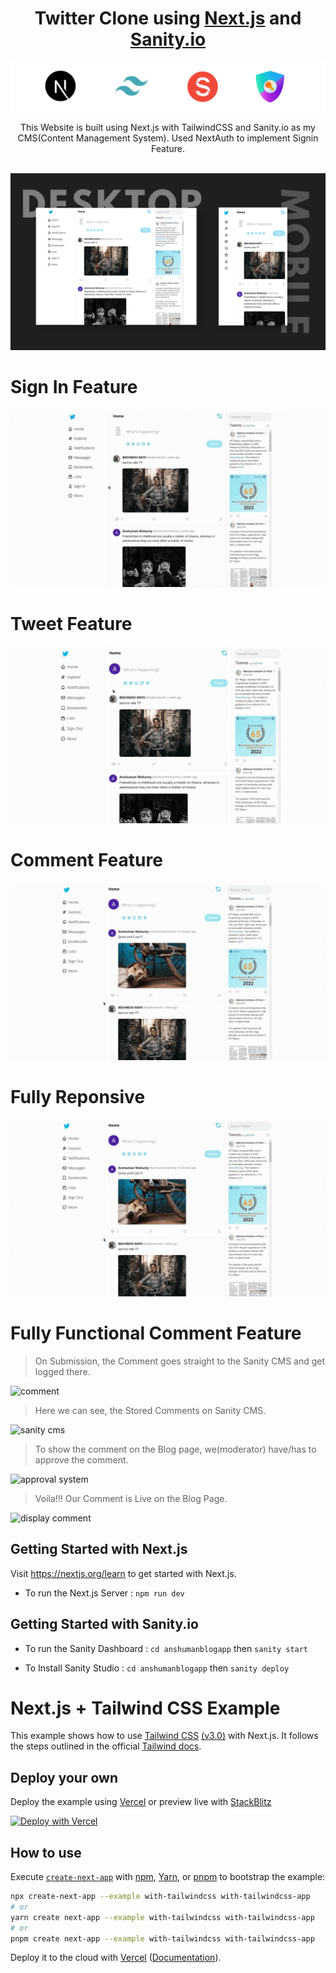 <p align="center">
  <a>
    <h1 align="center">Twitter Clone using <a href="https://nextjs.org/">Next.js</a> and <a href="https://www.sanity.io/">Sanity.io</a></h1>
  </a>
</p>

![project info banner](screenshots/banners.png)

<p align="center">
This Website is built using Next.js with TailwindCSS and Sanity.io as my CMS(Content Management System). Used NextAuth to implement Signin Feature.</br></br>
</p>

![responsive](screenshots/responsive.png)

# Sign In Feature

![Sign In Feature](screenshots/signin.gif)

# Tweet Feature

![Tweet](screenshots/tweet.gif)

# Comment Feature

![Comment](screenshots/comment.gif)

# Fully Reponsive 

![Responsive](screenshots/comment.gif)

# Fully Functional Comment Feature
>On Submission, the Comment goes straight to the Sanity CMS and get logged there.
> 
![comment](github_img/img2.png)

>Here we can see, the Stored Comments on Sanity CMS. 
> 
![sanity cms](github_img/img3.png)

>To show the comment on the Blog page, we(moderator) have/has to approve the comment.  
> 
![approval system](github_img/img4.png)

>Voila!!! Our Comment is Live on the Blog Page.
> 
![display comment](github_img/img6.png)


## Getting Started with Next.js

Visit <a aria-label="next.js learn" href="https://nextjs.org/learn">https://nextjs.org/learn</a> to get started with Next.js.

- To run the Next.js Server : 
<code>npm run dev</code>


## Getting Started with Sanity.io

- To run the Sanity Dashboard : 
<code>cd anshumanblogapp</code> then
 <code>sanity start</code>
 
 - To Install Sanity Studio : 
<code>cd anshumanblogapp</code> then
 <code>sanity deploy</code>

# Next.js + Tailwind CSS Example

This example shows how to use [Tailwind CSS](https://tailwindcss.com/) [(v3.0)](https://tailwindcss.com/blog/tailwindcss-v3) with Next.js. It follows the steps outlined in the official [Tailwind docs](https://tailwindcss.com/docs/guides/nextjs).

## Deploy your own

Deploy the example using [Vercel](https://vercel.com?utm_source=github&utm_medium=readme&utm_campaign=next-example) or preview live with [StackBlitz](https://stackblitz.com/github/vercel/next.js/tree/canary/examples/with-tailwindcss)

[![Deploy with Vercel](https://vercel.com/button)](https://vercel.com/new/git/external?repository-url=https://github.com/vercel/next.js/tree/canary/examples/with-tailwindcss&project-name=with-tailwindcss&repository-name=with-tailwindcss)

## How to use

Execute [`create-next-app`](https://github.com/vercel/next.js/tree/canary/packages/create-next-app) with [npm](https://docs.npmjs.com/cli/init), [Yarn](https://yarnpkg.com/lang/en/docs/cli/create/), or [pnpm](https://pnpm.io) to bootstrap the example:

```bash
npx create-next-app --example with-tailwindcss with-tailwindcss-app
# or
yarn create next-app --example with-tailwindcss with-tailwindcss-app
# or
pnpm create next-app --example with-tailwindcss with-tailwindcss-app
```

Deploy it to the cloud with [Vercel](https://vercel.com/new?utm_source=github&utm_medium=readme&utm_campaign=next-example) ([Documentation](https://nextjs.org/docs/deployment)).
